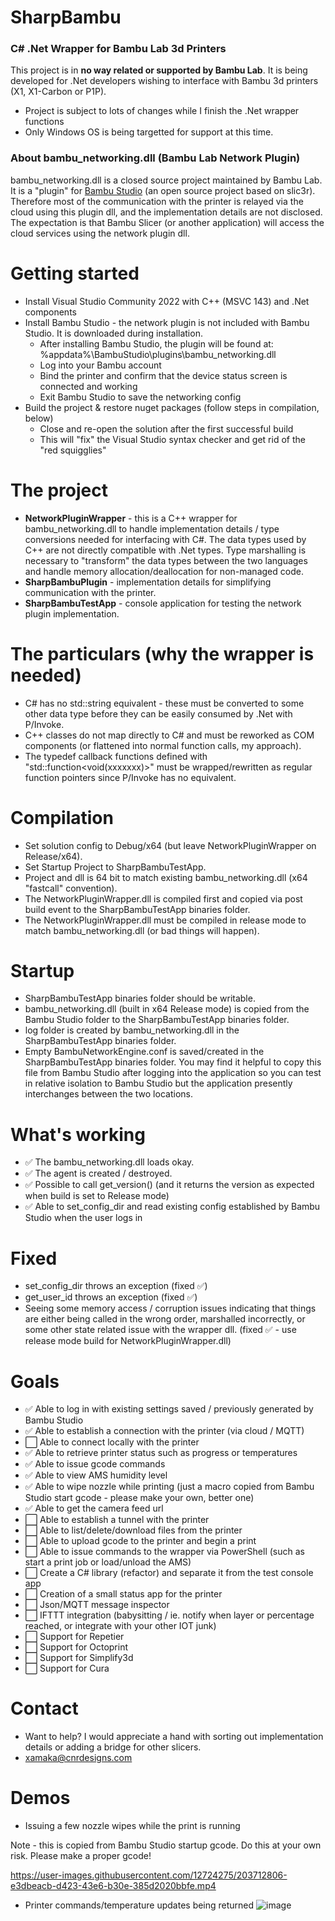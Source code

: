 # SharpBambu
### C# .Net Wrapper for Bambu Lab 3d Printers 

This project is in **no way related or supported by Bambu Lab**. It is being developed for .Net developers wishing to interface with Bambu 3d printers (X1, X1-Carbon or P1P).

- Project is subject to lots of changes while I finish the .Net wrapper functions
- Only Windows OS is being targetted for support at this time.

### About bambu_networking.dll (Bambu Lab Network Plugin)
bambu_networking.dll is a closed source project maintained by Bambu Lab. It is a "plugin" for [Bambu Studio](https://github.com/bambulab/BambuStudio) (an open source project based on slic3r). Therefore most of the communication with the printer is relayed via the cloud using this plugin dll, and the implementation details are not disclosed. The expectation is that Bambu Slicer (or another application) will access the cloud services using the network plugin dll.

# Getting started
- Install Visual Studio Community 2022 with C++ (MSVC 143) and .Net components
- Install Bambu Studio - the network plugin is not included with Bambu Studio. It is downloaded during installation.
  - After installing Bambu Studio, the plugin will be found at: 
%appdata%\BambuStudio\plugins\bambu_networking.dll
  - Log into your Bambu account
  - Bind the printer and confirm that the device status screen is connected and working
  - Exit Bambu Studio to save the networking config
- Build the project & restore nuget packages (follow steps in compilation, below)
  - Close and re-open the solution after the first successful build
  - This will "fix" the Visual Studio syntax checker and get rid of the "red squigglies"

# The project
- **NetworkPluginWrapper** - this is a C++ wrapper for bambu_networking.dll to handle implementation details / type conversions needed for interfacing with C#. The data types used by C++ are not directly compatible with .Net types. Type marshalling is necessary to "transform" the data types between the two languages and handle memory allocation/deallocation for non-managed code.
- **SharpBambuPlugin** - implementation details for simplifying communication with the printer.
- **SharpBambuTestApp** - console application for testing the network plugin implementation.

# The particulars (why the wrapper is needed)
- C# has no std::string equivalent - these must be converted to some other data type before they can be easily consumed by .Net with P/Invoke.
- C++ classes do not map directly to C# and must be reworked as COM components (or flattened into normal function calls, my approach).
- The typedef callback functions defined with "std::function<void(xxxxxxx)>" must be wrapped/rewritten as regular function pointers since P/Invoke has no equivalent.

# Compilation
- Set solution config to Debug/x64 (but leave NetworkPluginWrapper on Release/x64).
- Set Startup Project to SharpBambuTestApp.
- Project and dll is 64 bit to match existing bambu_networking.dll (x64 "fastcall" convention).
- The NetworkPluginWrapper.dll is compiled first and copied via post build event to the SharpBambuTestApp binaries folder.
- The NetworkPluginWrapper.dll must be compiled in release mode to match bambu_networking.dll (or bad things will happen).

# Startup
- SharpBambuTestApp binaries folder should be writable.
- bambu_networking.dll (built in x64 Release mode) is copied from the Bambu Studio folder to the SharpBambuTestApp binaries folder.
- log folder is created by bambu_networking.dll in the SharpBambuTestApp binaries folder.
- Empty BambuNetworkEngine.conf is saved/created in the SharpBambuTestApp binaries folder. You may find it helpful to copy this file from Bambu Studio after logging into the application so you can test in relative isolation to Bambu Studio but the application presently interchanges between the two locations.

# What's working
- ✅ The bambu_networking.dll loads okay.
- ✅ The agent is created / destroyed.
- ✅ Possible to call get_version() (and it returns the version as expected when build is set to Release mode)
- ✅ Able to set_config_dir and read existing config established by Bambu Studio when the user logs in

# Fixed
- set_config_dir throws an exception (fixed ✅)
- get_user_id throws an exception (fixed ✅)
- Seeing some memory access / corruption issues indicating that things are either being called in the wrong order, marshalled incorrectly, or some other state related issue with the wrapper dll. (fixed ✅ - use release mode build for NetworkPluginWrapper.dll)

# Goals
- ✅ Able to log in with existing settings saved / previously generated by Bambu Studio
- ✅ Able to establish a connection with the printer (via cloud / MQTT)
- ⬜ Able to connect locally with the printer
- ✅ Able to retrieve printer status such as progress or temperatures
- ✅ Able to issue gcode commands
- ✅ Able to view AMS humidity level
- ✅ Able to wipe nozzle while printing (just a macro copied from Bambu Studio start gcode - please make your own, better one)
- ✅ Able to get the camera feed url
- ⬜ Able to establish a tunnel with the printer
- ⬜ Able to list/delete/download files from the printer
- ⬜ Able to upload gcode to the printer and begin a print
- ⬜ Able to issue commands to the wrapper via PowerShell (such as start a print job or load/unload the AMS)
- ⬜ Create a C# library (refactor) and separate it from the test console app
- ⬜ Creation of a small status app for the printer
- ⬜ Json/MQTT message inspector
- ⬜ IFTTT integration (babysitting / ie. notify when layer or percentage reached, or integrate with your other IOT junk)
- ⬜ Support for Repetier
- ⬜ Support for Octoprint
- ⬜ Support for Simplify3d
- ⬜ Support for Cura

# Contact
- Want to help? I would appreciate a hand with sorting out implementation details or adding a bridge for other slicers.
- xamaka@cnrdesigns.com 

# Demos
* Issuing a few nozzle wipes while the print is running 

Note - this is copied from Bambu Studio startup gcode. Do this at your own risk. Please make a proper gcode!


https://user-images.githubusercontent.com/12724275/203712806-e3dbeacb-d423-43e6-b30e-385d2020bbfe.mp4

* Printer commands/temperature updates being returned
![image](https://user-images.githubusercontent.com/12724275/204118305-f457f1f5-cb6e-487b-acd2-6458f30ceec9.png)

